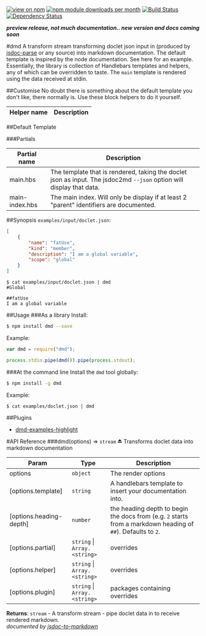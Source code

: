 [![view on npm](http://img.shields.io/npm/v/dmd.svg)](https://www.npmjs.org/package/dmd)
[![npm module downloads per month](http://img.shields.io/npm/dm/dmd.svg)](https://www.npmjs.org/package/dmd)
[![Build Status](https://travis-ci.org/75lb/dmd.svg?branch=master)](https://travis-ci.org/75lb/dmd)
[![Dependency Status](https://david-dm.org/75lb/dmd.svg)](https://david-dm.org/75lb/dmd)

***preview release, not much documentation.. new version and docs coming soon***

#dmd
A transform stream transforming doclet json input in (produced by [jsdoc-parse](https://github.com/75lb/jsdoc-parse) or any source) into markdown documentation. The default template is inspired by the node documentation. See here for an example. Essentially, the library is collection of Handlebars templates and helpers, any of which can be overridden to taste. The `main` template is rendered using the data received at stdin. 

##Customise
No doubt there is something about the default template you don't like, there normally is. Use these block helpers to do it yourself.

| Helper name  | Description |
| ------------ | ----------- |


##Default Template

###Partials

| Partial name  | Description |
| ------------- | ----------- |
| main.hbs | The template that is rendered, taking the doclet json as input. The jsdoc2md `--json` option will display that data. |
| main-index.hbs | The main index. Will only be display if at least 2 "parent" identifiers are documented. |



##Synopsis
`examples/input/doclet.json`:
```json
[
    {
        "name": "fatUse",
        "kind": "member",
        "description": "I am a global variable",
        "scope": "global"
    }
]
```
```
$ cat examples/input/doclet.json | dmd
#Global

##fatUse
I am a global variable
```

##Usage
###As a library
Install:
```sh
$ npm install dmd --save
```
Example:
```js
var dmd = require("dmd");

process.stdin.pipe(dmd()).pipe(process.stdout);
```

###At the command line
Install the `dmd` tool globally: 
```sh
$ npm install -g dmd
```
Example:
```sh
$ cat examples/doclet.json | dmd
```

##Plugins
* [dmd-examples-highlight](https://github.com/75lb/dmd-examples-highlight)
    
#API Reference
<a name="exp_module_dmd--dmd"></a>
###dmd(options) ⇒ <code>stream</code> ⏏
Transforms doclet data into markdown documentation

| Param | Type | Description |
| ----- | ---- | ----------- |
| options | <code>object</code> | The render options |
| \[options.template\] | <code>string</code> | A handlebars template to insert your documentation into. |
| \[options.heading-depth\] | <code>number</code> | the heading depth to begin the docs from (e.g. `2` starts from a markdown heading of `##`). Defaults to `2`. |
| \[options.partial\] | <code>string</code> \| <code>Array.&lt;string&gt;</code> | overrides |
| \[options.helper\] | <code>string</code> \| <code>Array.&lt;string&gt;</code> | overrides |
| \[options.plugin\] | <code>string</code> \| <code>Array.&lt;string&gt;</code> | packages containing overrides |

**Returns**: <code>stream</code> - A transform stream - pipe doclet data in to receive rendered markdown.  
*documented by [jsdoc-to-markdown](https://github.com/75lb/jsdoc-to-markdown)*
